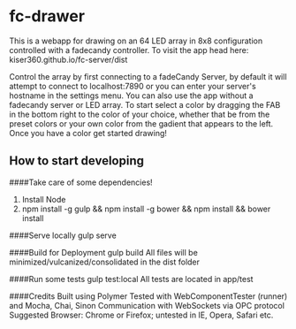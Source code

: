# fc-drawer
This is a webapp for drawing on an 64 LED array in 8x8 configuration controlled with a fadecandy controller.  To visit the app head here: kiser360.github.io/fc-server/dist

Control the array by first connecting to a fadeCandy Server, by default it will attempt to connect to localhost:7890 or you can enter your server's hostname in the settings menu.  You can also use the app without a fadecandy server or LED array.  To start select a color by dragging the FAB in the bottom right to the color of your choice, whether that be from the preset colors or your own color from the gadient that appears to the left.  Once you have a color get started drawing!

## How to start developing

####Take care of some dependencies!
1. Install Node
2. npm install -g gulp && npm install -g bower && npm install && bower install

####Serve locally
gulp serve

####Build for Deployment
gulp build
All files will be minimized/vulcanized/consolidated in the dist folder

####Run some tests
gulp test:local
All tests are located in app/test

####Credits
Built using Polymer
Tested with WebComponentTester (runner) and Mocha, Chai, Sinon
Communication with WebSockets via OPC protocol
Suggested Browser: Chrome or Firefox; untested in IE, Opera, Safari etc.
